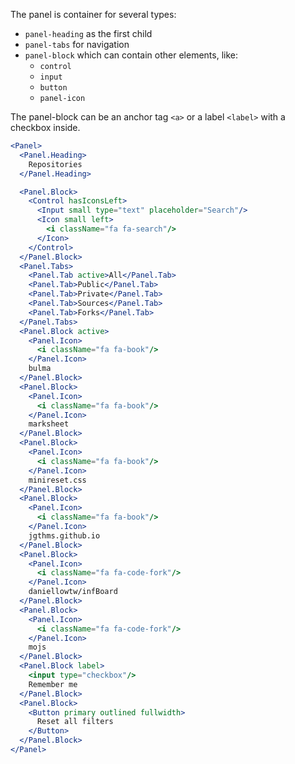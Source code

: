 The panel is container for several types:

- `panel-heading` as the first child
- `panel-tabs` for navigation
- `panel-block` which can contain other elements, like:
  - `control`
  - `input`
  - `button`
  - `panel-icon`

The panel-block can be an anchor tag `<a>` or a label `<label>` with a checkbox inside.

```jsx
<Panel>
  <Panel.Heading>
    Repositories
  </Panel.Heading>

  <Panel.Block>
    <Control hasIconsLeft>
      <Input small type="text" placeholder="Search"/>
      <Icon small left>
        <i className="fa fa-search"/>
      </Icon>
    </Control>
  </Panel.Block>
  <Panel.Tabs>
    <Panel.Tab active>All</Panel.Tab>
    <Panel.Tab>Public</Panel.Tab>
    <Panel.Tab>Private</Panel.Tab>
    <Panel.Tab>Sources</Panel.Tab>
    <Panel.Tab>Forks</Panel.Tab>
  </Panel.Tabs>
  <Panel.Block active>
    <Panel.Icon>
      <i className="fa fa-book"/>
    </Panel.Icon>
    bulma
  </Panel.Block>
  <Panel.Block>
    <Panel.Icon>
      <i className="fa fa-book"/>
    </Panel.Icon>
    marksheet
  </Panel.Block>
  <Panel.Block>
    <Panel.Icon>
      <i className="fa fa-book"/>
    </Panel.Icon>
    minireset.css
  </Panel.Block>
  <Panel.Block>
    <Panel.Icon>
      <i className="fa fa-book"/>
    </Panel.Icon>
    jgthms.github.io
  </Panel.Block>
  <Panel.Block>
    <Panel.Icon>
      <i className="fa fa-code-fork"/>
    </Panel.Icon>
    daniellowtw/infBoard
  </Panel.Block>
  <Panel.Block>
    <Panel.Icon>
      <i className="fa fa-code-fork"/>
    </Panel.Icon>
    mojs
  </Panel.Block>
  <Panel.Block label>
    <input type="checkbox"/>
    Remember me
  </Panel.Block>
  <Panel.Block>
    <Button primary outlined fullwidth>
      Reset all filters
    </Button>
  </Panel.Block>
</Panel>
```
